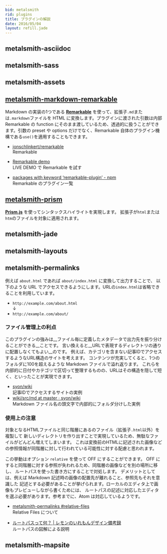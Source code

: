 ```yaml
---
bid: metalsmith
rid: plugins
title: プラグインの解説
date: 2016/05/04
layout: refill.jade
---
```


## metalsmith-asciidoc


## metalsmith-sass


## metalsmith-assets


## [metalsmith-markdown-remarkable](https://github.com/attentif/metalsmith-markdown-remarkable)

Markdown の実装の1つである __[Remarkable](https://github.com/jonschlinkert/remarkable)__ を使って、拡張子`.md`または`.markdown`ファイルを HTML に変換します。プラグインに渡された引数は内部 Remarkable の function にそのまま渡しているため、透過的に扱うことができます。引数の preset や options だけでなく、Remarkable 自体のプラグイン機構である`use()`を適用することもできます。

- [jonschlinkert/remarkable](https://github.com/jonschlinkert/remarkable)  
  Remarkable

- [Remarkable demo](http://jonschlinkert.github.io/remarkable/demo/)  
  LIVE DEMO で Remarkable を試す

- [packages with keyword ‘remarkable-plugin’ - npm](https://www.npmjs.com/browse/keyword/remarkable-plugin)  
  Remarkable のプラグイン一覧


## [metalsmith-prism](https://github.com/Availity/metalsmith-prism)
__[Prism.js](http://prismjs.com/)__ を使ってシンタックスハイライトを実現します。
拡張子が`html`または`htm`のファイルを対象に適用されます。


## metalsmith-jade


## metalsmith-layouts


## metalsmith-permalinks

例えば `about.html` であれば `about/index.html` に変換して出力することで、
以下のような URL でアクセスできるようにします。URLの`index.html`は省略できることを利用しています。

- `http://example.com/about.html`  
  ↓
- `http://example.com/about/`

### ファイル管理上の利点
このプラグインの強みは__ファイル毎に定義したメタデータで出力先を振り分けることができる__ことです。
言い換えると__URLで表現するディレクトリの通りに配置しなくてもよい__のです。
例えば、カテゴリを含まない記事IDでアクセスするようなURL構造のサイトを考えます。
コンテンツが充実してくると、1つのフォルダに100を超えるような Markdown ファイルで溢れ返ります。
これらを内部的に日付やカテゴリで区切って整理するものの、URLはその構造を隠して短く、といったことが実現できます。

- [syon/wiki](http://syon.github.io/wiki/)  
  記事IDでアクセスするサイトの実例
- [wiki/src/md at master · syon/wiki](https://github.com/syon/wiki/tree/master/src/md)  
  Markdown ファイル名の頭文字で内部的にフォルダ分けした実例

### 使用上の注意
対象となるHTMLファイルと同じ階層にあるのファイル（拡張子`.html`以外）を複製して
新しいディレクトリを作り出すことで実現しているため、無駄なファイルがどんどん増えてしまいます。
これは変換前のHTMLに記述された画像などの参照情報が同階層に対して行われている可能性に対する配慮と思われます。

この挙動はオプション `relative` を使って OFF にすることができます。
OFF にすると同階層に対する参照が失われるため、同階層の画像などを別の場所に移し、
ルートパスを使った書き方にすることで対処します。
デメリットとしては、例えば Markdown 記述時の画像の配置先が離れること、参照先もそれを意識した
記述とする必要があることが挙げられます。ローカルのエディタ上で画像もプレビューしながら書くためには、
ルートパスの記述に対応したエディタを選ぶ必要があります。参考までに、Atom は対応しているようです。

- [metalsmith-permalinks #relative-files](https://github.com/segmentio/metalsmith-permalinks#relative-files)  
  Relative Files について

- [ルートパスって何？ | レモンのいれもんデザイン備考録](http://remonnoiremon.com/?p=471)  
  ルートパスの図解による説明


## metalsmith-mapsite
